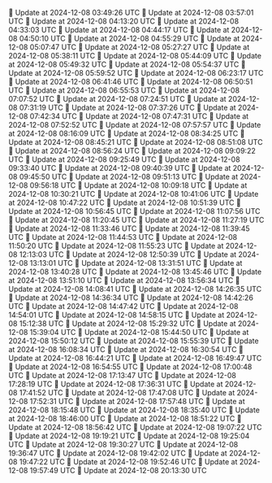 🔄 Update at 2024-12-08 03:49:26 UTC
🔄 Update at 2024-12-08 03:57:01 UTC
🔄 Update at 2024-12-08 04:13:20 UTC
🔄 Update at 2024-12-08 04:33:03 UTC
🔄 Update at 2024-12-08 04:44:17 UTC
🔄 Update at 2024-12-08 04:50:10 UTC
🔄 Update at 2024-12-08 04:55:29 UTC
🔄 Update at 2024-12-08 05:07:47 UTC
🔄 Update at 2024-12-08 05:27:27 UTC
🔄 Update at 2024-12-08 05:38:11 UTC
🔄 Update at 2024-12-08 05:44:09 UTC
🔄 Update at 2024-12-08 05:49:32 UTC
🔄 Update at 2024-12-08 05:54:37 UTC
🔄 Update at 2024-12-08 05:59:52 UTC
🔄 Update at 2024-12-08 06:23:17 UTC
🔄 Update at 2024-12-08 06:41:46 UTC
🔄 Update at 2024-12-08 06:50:51 UTC
🔄 Update at 2024-12-08 06:55:53 UTC
🔄 Update at 2024-12-08 07:07:52 UTC
🔄 Update at 2024-12-08 07:24:51 UTC
🔄 Update at 2024-12-08 07:31:19 UTC
🔄 Update at 2024-12-08 07:37:26 UTC
🔄 Update at 2024-12-08 07:42:34 UTC
🔄 Update at 2024-12-08 07:47:31 UTC
🔄 Update at 2024-12-08 07:52:52 UTC
🔄 Update at 2024-12-08 07:57:57 UTC
🔄 Update at 2024-12-08 08:16:09 UTC
🔄 Update at 2024-12-08 08:34:25 UTC
🔄 Update at 2024-12-08 08:45:21 UTC
🔄 Update at 2024-12-08 08:51:08 UTC
🔄 Update at 2024-12-08 08:56:24 UTC
🔄 Update at 2024-12-08 09:09:22 UTC
🔄 Update at 2024-12-08 09:25:49 UTC
🔄 Update at 2024-12-08 09:33:40 UTC
🔄 Update at 2024-12-08 09:40:39 UTC
🔄 Update at 2024-12-08 09:45:50 UTC
🔄 Update at 2024-12-08 09:51:13 UTC
🔄 Update at 2024-12-08 09:56:18 UTC
🔄 Update at 2024-12-08 10:09:18 UTC
🔄 Update at 2024-12-08 10:30:21 UTC
🔄 Update at 2024-12-08 10:41:06 UTC
🔄 Update at 2024-12-08 10:47:22 UTC
🔄 Update at 2024-12-08 10:51:39 UTC
🔄 Update at 2024-12-08 10:56:45 UTC
🔄 Update at 2024-12-08 11:07:56 UTC
🔄 Update at 2024-12-08 11:20:45 UTC
🔄 Update at 2024-12-08 11:27:19 UTC
🔄 Update at 2024-12-08 11:33:46 UTC
🔄 Update at 2024-12-08 11:39:45 UTC
🔄 Update at 2024-12-08 11:44:53 UTC
🔄 Update at 2024-12-08 11:50:20 UTC
🔄 Update at 2024-12-08 11:55:23 UTC
🔄 Update at 2024-12-08 12:13:03 UTC
🔄 Update at 2024-12-08 12:50:39 UTC
🔄 Update at 2024-12-08 13:13:01 UTC
🔄 Update at 2024-12-08 13:31:51 UTC
🔄 Update at 2024-12-08 13:40:28 UTC
🔄 Update at 2024-12-08 13:45:46 UTC
🔄 Update at 2024-12-08 13:51:10 UTC
🔄 Update at 2024-12-08 13:56:34 UTC
🔄 Update at 2024-12-08 14:08:41 UTC
🔄 Update at 2024-12-08 14:26:35 UTC
🔄 Update at 2024-12-08 14:36:34 UTC
🔄 Update at 2024-12-08 14:42:26 UTC
🔄 Update at 2024-12-08 14:47:42 UTC
🔄 Update at 2024-12-08 14:54:01 UTC
🔄 Update at 2024-12-08 14:58:15 UTC
🔄 Update at 2024-12-08 15:12:38 UTC
🔄 Update at 2024-12-08 15:29:32 UTC
🔄 Update at 2024-12-08 15:39:04 UTC
🔄 Update at 2024-12-08 15:44:50 UTC
🔄 Update at 2024-12-08 15:50:12 UTC
🔄 Update at 2024-12-08 15:55:39 UTC
🔄 Update at 2024-12-08 16:08:34 UTC
🔄 Update at 2024-12-08 16:30:54 UTC
🔄 Update at 2024-12-08 16:44:21 UTC
🔄 Update at 2024-12-08 16:49:47 UTC
🔄 Update at 2024-12-08 16:54:55 UTC
🔄 Update at 2024-12-08 17:00:48 UTC
🔄 Update at 2024-12-08 17:13:47 UTC
🔄 Update at 2024-12-08 17:28:19 UTC
🔄 Update at 2024-12-08 17:36:31 UTC
🔄 Update at 2024-12-08 17:41:52 UTC
🔄 Update at 2024-12-08 17:47:08 UTC
🔄 Update at 2024-12-08 17:52:31 UTC
🔄 Update at 2024-12-08 17:57:48 UTC
🔄 Update at 2024-12-08 18:15:48 UTC
🔄 Update at 2024-12-08 18:35:40 UTC
🔄 Update at 2024-12-08 18:46:00 UTC
🔄 Update at 2024-12-08 18:51:22 UTC
🔄 Update at 2024-12-08 18:56:42 UTC
🔄 Update at 2024-12-08 19:07:22 UTC
🔄 Update at 2024-12-08 19:19:21 UTC
🔄 Update at 2024-12-08 19:25:04 UTC
🔄 Update at 2024-12-08 19:30:27 UTC
🔄 Update at 2024-12-08 19:36:47 UTC
🔄 Update at 2024-12-08 19:42:02 UTC
🔄 Update at 2024-12-08 19:47:22 UTC
🔄 Update at 2024-12-08 19:52:46 UTC
🔄 Update at 2024-12-08 19:57:49 UTC
🔄 Update at 2024-12-08 20:13:30 UTC
